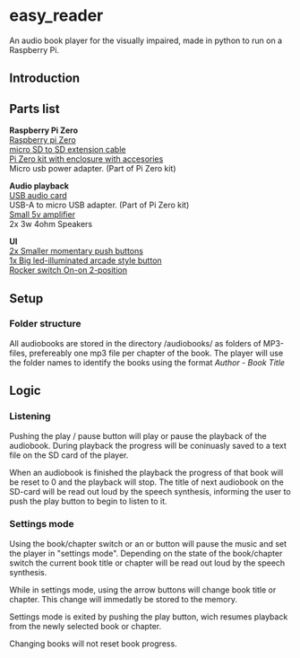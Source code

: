 # easy_reader
An audio book player for the visually impaired, made in python to run on a Raspberry Pi.

## Introduction

## Parts list

**Raspberry Pi Zero**<br/>
[Raspberry pi Zero](https://www.aliexpress.com/item/1005008224603338.html)<br/>
[micro SD to SD extension cable](https://www.amazon.se/dp/B0C4L7DDZF)<br/>
[Pi Zero kit with enclosure with accesories](https://www.amazon.se/dp/B0BJ1WFGMN) <br/>
Micro usb power adapter. (Part of Pi Zero kit) <br/>

**Audio playback**<br/>
[USB audio card](https://www.amazon.se/dp/B00IRVQ0F8)<br/>
USB-A to micro USB adapter. (Part of Pi Zero kit)  <br/>
[Small 5v amplifier](https://www.aliexpress.com/item/1005005852252380.html)<br/>
2x 3w 4ohm Speakers<br/>

**UI**<br/>
[2x Smaller momentary push buttons](https://www.electrokit.com/en/tryckknapp-15mm-1-pol-off-onvit)<br/>
[1x Big led-illuminated arcade style button](https://www.aliexpress.com/item/1005007297493475.html)<br/>
[Rocker switch On-on 2-position](https://www.electrokit.com/en/vagomkopplare-2-pol-on-on-1)<br/>



## Setup

### Folder structure
All audiobooks are stored in the directory /audiobooks/ as folders of MP3-files, prefereably one mp3 file per chapter of the book.
The player will use the folder names to identify the books using the format *Author - Book Title*

## Logic

### Listening
Pushing the play / pause button will play or pause the playback of the audiobook.
During playback the progress will be coninuasly saved to a text file on the SD card of the player.

When an audiobook is finished the playback the progress of that book will be reset to 0 and the playback will stop. The title of next audiobook on the SD-card will be read out loud by the speech synthesis, informing the user to push the play button to begin to listen to it.  

### Settings mode
Using the book/chapter switch or an or button will pause the music and set the player in "settings mode".
Depending on the state of the book/chapter switch the current book title or chapter will be read out loud by the speech synthesis. 

While in settings mode, using the arrow buttons will change book title or chapter. This change will immedatly be stored to the memory. 

Settings mode is exited by pushing the play button, wich resumes playback from the newly selected book or chapter. 

Changing books will not reset book progress. 
